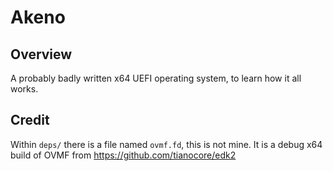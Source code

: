 # Akeno

## Overview

A probably badly written x64 UEFI operating system, to learn how it all works.

## Credit

Within `deps/` there is a file named `ovmf.fd`, this is not mine. It is a debug x64 build of OVMF from https://github.com/tianocore/edk2
